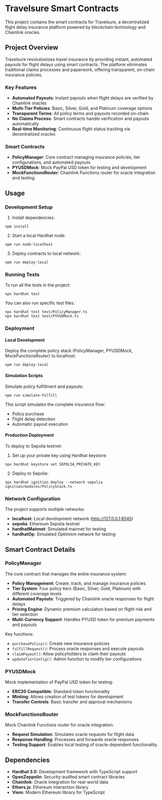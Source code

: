 # Travelsure Smart Contracts

This project contains the smart contracts for Travelsure, a decentralized flight delay insurance platform powered by blockchain technology and Chainlink oracles.

## Project Overview

Travelsure revolutionizes travel insurance by providing instant, automated payouts for flight delays using smart contracts. The platform eliminates traditional claims processes and paperwork, offering transparent, on-chain insurance policies.

### Key Features

- **Automated Payouts**: Instant payouts when flight delays are verified by Chainlink oracles
- **Multi-Tier Policies**: Basic, Silver, Gold, and Platinum coverage options
- **Transparent Terms**: All policy terms and payouts recorded on-chain
- **No Claims Process**: Smart contracts handle verification and payouts automatically
- **Real-time Monitoring**: Continuous flight status tracking via decentralized oracles

### Smart Contracts

- **PolicyManager**: Core contract managing insurance policies, tier configurations, and automated payouts
- **PYUSDMock**: Mock PayPal USD token for testing and development
- **MockFunctionsRouter**: Chainlink Functions router for oracle integration and testing

## Usage

### Development Setup

1. Install dependencies:
```shell
npm install
```

2. Start a local Hardhat node:
```shell
npm run node-localhost
```

3. Deploy contracts to local network:
```shell
npm run deploy-local
```

### Running Tests

To run all the tests in the project:

```shell
npx hardhat test
```

You can also run specific test files:

```shell
npx hardhat test test/PolicyManager.ts
npx hardhat test test/PYUSDMock.ts
```

### Deployment

#### Local Development

Deploy the complete policy stack (PolicyManager, PYUSDMock, MockFunctionsRouter) to localhost:

```shell
npm run deploy-local
```

#### Simulation Scripts

Simulate policy fulfillment and payouts:

```shell
npm run simulate-fulfill
```

This script simulates the complete insurance flow:
- Policy purchase
- Flight delay detection
- Automatic payout execution

#### Production Deployment

To deploy to Sepolia testnet:

1. Set up your private key using Hardhat keystore:
```shell
npx hardhat keystore set SEPOLIA_PRIVATE_KEY
```

2. Deploy to Sepolia:
```shell
npx hardhat ignition deploy --network sepolia ignition/modules/PolicyStack.ts
```

### Network Configuration

The project supports multiple networks:

- **localhost**: Local development network (http://127.0.0.1:8545)
- **sepolia**: Ethereum Sepolia testnet
- **hardhatMainnet**: Simulated mainnet for testing
- **hardhatOp**: Simulated Optimism network for testing

## Smart Contract Details

### PolicyManager

The core contract that manages the entire insurance system:

- **Policy Management**: Create, track, and manage insurance policies
- **Tier System**: Four policy tiers (Basic, Silver, Gold, Platinum) with different coverage levels
- **Automated Payouts**: Triggered by Chainlink oracle responses for flight delays
- **Pricing Engine**: Dynamic premium calculation based on flight risk and tier selection
- **Multi-Currency Support**: Handles PYUSD token for premium payments and payouts

Key functions:
- `purchasePolicy()`: Create new insurance policies
- `fulfillRequest()`: Process oracle responses and execute payouts
- `claimPayout()`: Allow policyholders to claim their payouts
- `updateTierConfig()`: Admin function to modify tier configurations

### PYUSDMock

Mock implementation of PayPal USD token for testing:

- **ERC20 Compatible**: Standard token functionality
- **Minting**: Allows creation of test tokens for development
- **Transfer Controls**: Basic transfer and approval mechanisms

### MockFunctionsRouter

Mock Chainlink Functions router for oracle integration:

- **Request Simulation**: Simulates oracle requests for flight data
- **Response Handling**: Processes and forwards oracle responses
- **Testing Support**: Enables local testing of oracle-dependent functionality

## Dependencies

- **Hardhat 3.0**: Development framework with TypeScript support
- **OpenZeppelin**: Security-audited smart contract libraries
- **Chainlink**: Oracle integration for real-world data
- **Ethers.js**: Ethereum interaction library
- **Viem**: Modern Ethereum library for TypeScript
